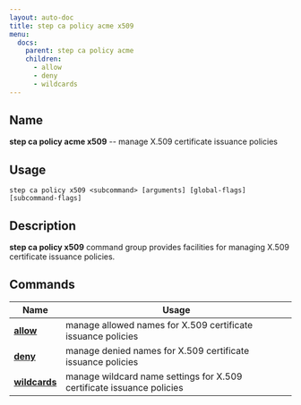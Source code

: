 ```yaml
---
layout: auto-doc
title: step ca policy acme x509
menu:
  docs:
    parent: step ca policy acme
    children:
      - allow
      - deny
      - wildcards
---
```


## Name
**step ca policy acme x509** -- manage X.509 certificate issuance policies

## Usage

```raw
step ca policy x509 <subcommand> [arguments] [global-flags] [subcommand-flags]
```

## Description

**step ca policy x509** command group provides facilities for managing X.509 certificate issuance policies.

## Commands


| Name | Usage |
|---|---|
| **[allow](allow/)** | manage allowed names for X.509 certificate issuance policies |
| **[deny](deny/)** | manage denied names for X.509 certificate issuance policies |
| **[wildcards](wildcards/)** | manage wildcard name settings for X.509 certificate issuance policies |

